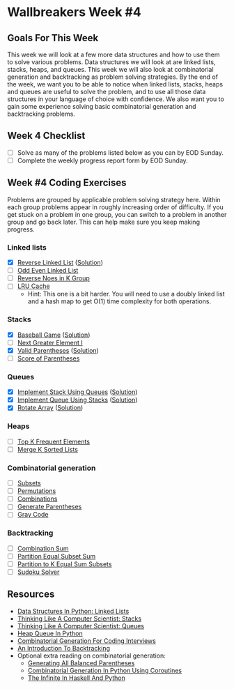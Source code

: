 # Wallbreakers Week #4

## Goals For This Week
This week we will look at a few more data structures and how to use them to solve various problems. Data structures we will look at are linked lists, stacks, heaps, and queues. This week we will also look at combinatorial generation and backtracking as problem solving strategies. By the end of the week, we want you to be able to notice when linked lists, stacks, heaps and queues are useful to solve the problem, and to use all those data structures in your language of choice with confidence. We also want you to gain some experience solving basic combinatorial generation and backtracking problems.

## Week 4 Checklist
- [ ] Solve as many of the problems listed below as you can by EOD Sunday.
- [ ] Complete the weekly progress report form by EOD Sunday.

## Week #4 Coding Exercises
Problems are grouped by applicable problem solving strategy here. Within each group problems appear in roughly increasing order of difficulty. If you get stuck on a problem in one group, you can switch to a problem in another group and go back later. This can help make sure you keep making progress.

### Linked lists
- [x] [Reverse Linked List](https://leetcode.com/problems/reverse-linked-list) ([Solution](reverse-linked-list.java))
- [ ] [Odd Even Linked List](https://leetcode.com/problems/odd-even-linked-list)
- [ ] [Reverse Noes in K Group](https://leetcode.com/problems/reverse-nodes-in-k-group)
- [ ] [LRU Cache](https://leetcode.com/problems/lru-cache)
	- Hint: This one is a bit harder. You will need to use a doubly linked list and a hash map to get O(1) time complexity for both operations.

### Stacks
- [x] [Baseball Game](https://leetcode.com/problems/baseball-game) ([Solution](baseball-game.java))
- [ ] [Next Greater Element I](https://leetcode.com/problems/next-greater-element-i)
- [x] [Valid Parentheses](https://leetcode.com/problems/valid-parentheses) ([Solution](valid-parentheses.java))
- [ ] [Score of Parentheses](https://leetcode.com/problems/score-of-parentheses)

### Queues
- [x] [Implement Stack Using Queues](https://leetcode.com/problems/implement-stack-using-queues/) ([Solution](implement-stack-using-queues.java))
- [x] [Implement Queue Using Stacks](https://leetcode.com/problems/implement-queue-using-stacks/) ([Solution](implement-queue-using-stacks.java))
- [x] [Rotate Array](https://leetcode.com/problems/rotate-array) ([Solution](rotate-array.java))

### Heaps
- [ ] [Top K Frequent Elements](https://leetcode.com/problems/top-k-frequent-elements)
- [ ] [Merge K Sorted Lists](https://leetcode.com/problems/merge-k-sorted-lists)

### Combinatorial generation
- [ ] [Subsets](https://leetcode.com/problems/subsets)
- [ ] [Permutations](https://leetcode.com/problems/permutations)
- [ ] [Combinations](https://leetcode.com/problems/combinations)
- [ ] [Generate Parentheses](https://leetcode.com/problems/generate-parentheses)
- [ ] [Gray Code](https://leetcode.com/problems/gray-code)

### Backtracking
- [ ] [Combination Sum](https://leetcode.com/problems/combination-sum)
- [ ] [Partition Equal Subset Sum](https://leetcode.com/problems/partition-equal-subset-sum)
- [ ] [Partition to K Equal Sum Subsets](https://leetcode.com/problems/partition-to-k-equal-sum-subsets)
- [ ] [Sudoku Solver](https://leetcode.com/problems/sudoku-solver)

## Resources
- [Data Structures In Python: Linked Lists](https://medium.com/@kojinoshiba/data-structures-in-python-series-1-linked-lists-d9f848537b4d)
- [Thinking Like A Computer Scientist: Stacks](http://openbookproject.net/thinkcs/python/english3e/stacks.html)
- [Thinking Like A Computer Scientist: Queues](http://openbookproject.net/thinkcs/python/english3e/queues.html)
- [Heap Queue In Python](https://www.geeksforgeeks.org/heap-queue-or-heapq-in-python/)
- [Combinatorial Generation For Coding Interviews](https://sahandsaba.com/combinatorial-generation-for-coding-interviews-in-python.html)
- [An Introduction To Backtracking](https://www.dailycodingproblem.com/blog/an-introduction-to-backtracking/)
- Optional extra reading on combinatorial generation:
	- [Generating All Balanced Parentheses](https://sahandsaba.com/interview-question-generating-all-balanced-parentheses.html)
	- [Combinatorial Generation In Python Using Coroutines](https://sahandsaba.com/combinatorial-generation-using-coroutines-in-python.html)
	- [The Infinite In Haskell And Python](https://sahandsaba.com/the-infinite-in-haskell-and-python.html)